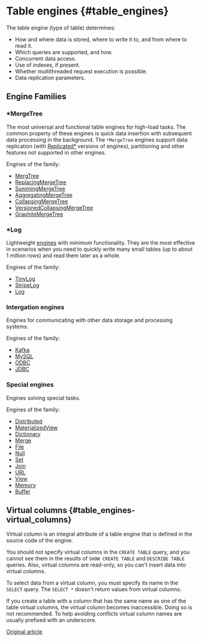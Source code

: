 # Table engines {#table_engines}

The table engine (type of table) determines:

- How and where data is stored, where to write it to, and from where to read it.
- Which queries are supported, and how.
- Concurrent data access.
- Use of indexes, if present.
- Whether multithreaded request execution is possible.
- Data replication parameters.

## Engine Families

### *MergeTree

The most universal and functional table engines for high-load tasks. The common property of these engines is quick data insertion with subsequent data processing in the background. The `*MergeTree` engines support data replication (with [Replicated*](replication.md) versions of engines), partitioning and other features not supported in other engines.

Engines of the family:

- [MergTree](mergetree.md)
- [ReplacingMergeTree](replacingmergetree.md)
- [SummingMergeTree](summingmergetree.md)
- [AggregatingMergeTree](aggregatingmergetree.md)
- [CollapsingMergeTree](collapsingmergetree.md)
- [VersionedCollapsingMergeTree](versionedcollapsingmergetree.md)
- [GraphiteMergeTree](graphitemergetree.md)

### *Log

Lightweight [engines](log_family.md) with minimum functionality. They are the most effective in scenarios when you need to quickly write many small tables (up to about 1 million rows) and read them later as a whole.

Engines of the family:

- [TinyLog](tinylog.md)
- [StripeLog](stripelog.md)
- [Log](log.md)

### Intergation engines

Engines for communicating with other data storage and processing systems.

Engines of the family:

- [Kafka](kafka.md)
- [MySQL](mysql.md)
- [ODBC](odbc.md)
- [JDBC](jdbc.md)

### Special engines

Engines solving special tasks.

Engines of the family:

- [Distributed](distributed.md)
- [MaterializedView](materializedview.md)
- [Dictionary](dictionary.md)
- [Merge](merge.md)
- [File](file.md)
- [Null](null.md)
- [Set](set.md)
- [Join](join.md)
- [URL](url.md)
- [View](view.md)
- [Memory](memory.md)
- [Buffer](buffer.md)

## Virtual columns {#table_engines-virtual_columns}

Virtual column is an integral attribute of a table engine that is defined in the source code of the engine.

You should not specify virtual columns in the `CREATE TABLE` query, and you cannot see them in the results of `SHOW CREATE TABLE` and `DESCRIBE TABLE` queries. Also, virtual columns are read-only, so you can't insert data into virtual columns.

To select data from a virtual column, you must specify its name in the `SELECT` query. The `SELECT *` doesn't return values from virtual columns.

If you create a table with a column that has the same name as one of the table virtual columns, the virtual column becomes inaccessible. Doing so is not recommended. To help avoiding conflicts virtual column names are usually prefixed with an underscore.

[Original article](https://clickhouse.yandex/docs/en/operations/table_engines/) <!--hide-->
